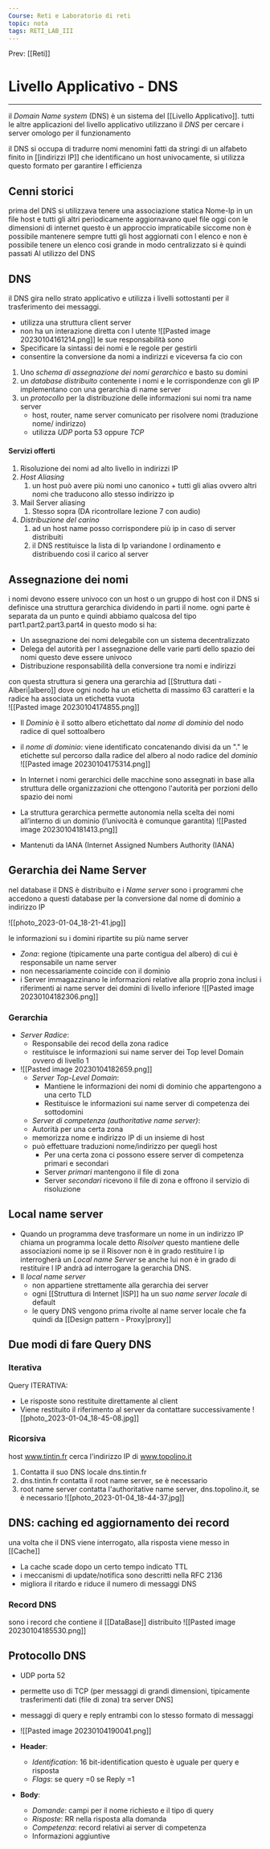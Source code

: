 ```yaml
---
Course: Reti e Laboratorio di reti
topic: nota
tags: RETI_LAB_III
---
```


Prev: [[Reti]]

# Livello Applicativo - DNS
---
il _Domain Name system_ (DNS) è un sistema del [[Livello Applicativo]].  tutti le altre applicazioni del livello applicativo utilizzano il _DNS_ per cercare i server omologo per il funzionamento


il DNS si occupa di tradurre nomi menomini fatti da stringi di un alfabeto finito in [[indirizzi IP]] che identificano un host univocamente, si utilizza questo formato per garantire l efficienza

## Cenni storici
prima del DNS si utilizzava tenere una associazione statica Nome-Ip in un file host e tutti gli altri periodicamente aggiornavano quel file
oggi con le dimensioni di internet questo è un approccio impraticabile siccome non è possibile mantenere sempre tutti gli host aggiornati con l elenco e non è possibile tenere un elenco cosi grande in modo centralizzato si è quindi passati Al utilizzo del DNS



## DNS

il DNS gira nello strato applicativo e utilizza i livelli sottostanti per il trasferimento dei messaggi.
- utilizza una struttura client server
- non ha un interazione diretta con l utente
![[Pasted image 20230104161214.png]]
le sue responsabilità sono
- Specificare la sintassi dei nomi e le regole per gestirli
- consentire la conversione da nomi a indirizzi e viceversa
fa cio con 
1. Uno _schema di assegnazione dei nomi gerarchico_ e basto su domini 
2. un _database distribuito_ contenente i nomi e le corrispondenze con gli IP implementano con una gerarchia di name server
3. un _protocollo_ per la distribuzione delle informazioni sui nomi tra name server
	- host, router, name server comunicato per risolvere nomi (traduzione nome/ indirizzo)
	- utilizza _UDP_ porta 53 oppure _TCP_
#### Servizi offerti
1. Risoluzione dei nomi ad alto livello in indirizzi IP
2. _Host Aliasing_
	1. un host può avere più nomi uno canonico + tutti gli alias ovvero altri nomi che traducono allo stesso indirizzo ip
3. Mail Server aliasing
	1. Stesso sopra (DA ricontrollare lezione 7 con audio)
4. _Distribuzione del carino_ 
	1. ad un host name posso corrispondere più ip in caso di server distribuiti
	2. il DNS restituisce la lista di Ip variandone l ordinamento e distribuendo cosi il carico al server




## Assegnazione dei nomi
i nomi devono essere univoco con un host o un gruppo di host
con il DNS si definisce una struttura gerarchica  dividendo in parti il nome. ogni parte è separata da un punto e quindi abbiamo qualcosa del tipo
															part1.part2.part3.part4
in questo modo si ha:
- Un assegnazione dei nomi delegabile con un sistema decentralizzato
- Delega del autorità per l assegnazione delle varie parti dello spazio dei nomi questo deve essere univoco
- Distribuzione responsabilità della conversione tra nomi e indirizzi


con questa struttura si genera una gerarchia ad [[Struttura dati - Alberi|albero]] dove ogni nodo ha un etichetta di massimo 63 caratteri e la radice ha associata un etichetta vuota  
![[Pasted image 20230104174855.png]]
- Il _Dominio_ è  il sotto albero etichettato dal _nome di dominio_ del nodo radice di quel sottoalbero
- il _nome di dominio_: viene identificato concatenando divisi da un "." le etichette sul percorso dalla radice del albero al nodo radice del _dominio_    
![[Pasted image 20230104175314.png]]

- In Internet i nomi gerarchici delle macchine sono assegnati in base alla struttura delle organizzazioni che ottengono l'autorità per porzioni dello spazio dei nomi 
- La struttura gerarchica permette autonomia nella scelta dei nomi all’interno di un dominio (l’univocità è comunque garantita)
![[Pasted image 20230104181413.png]] 
- Mantenuti da IANA (Internet Assigned Numbers Authority (IANA)


## Gerarchia dei Name Server
nel database il DNS è distribuito e i _Name server_ sono i programmi che accedono a questi database per la conversione dal nome di dominio a indirizzo IP

![[photo_2023-01-04_18-21-41.jpg]]

le informazioni su i domini ripartite su più name server
- _Zona_: regione (tipicamente una parte contigua del albero) di cui è responsabile un name server
- non necessariamente coincide con il dominio
- i Server immagazzinano le informazioni relative alla proprio zona inclusi i riferimenti ai name server dei domini di livello inferiore
![[Pasted image 20230104182306.png]]
### Gerarchia
- _Server Radice_: 
	- Responsabile dei recod della zona radice
	- restituisce le informazioni sui name server dei Top level Domain ovvero di livello 1
- ![[Pasted image 20230104182659.png]]
  - _Server Top-Level Domain_:
	  - Mantiene le informazioni dei nomi di  dominio che appartengono a una certo TLD
	  - Restituisce le informazioni sui name server di competenza dei sottodomini
  - _Server di competenza (authoritative name server)_:
  -  Autorità per una certa zona 
  - memorizza nome e indirizzo IP di un insieme di host 
  - può effettuare traduzioni nome/indirizzo per quegli host 
	  -  Per una certa zona ci possono essere server di competenza primari e secondari
	  -  Server _primari_ mantengono il file di zona 
	  -  Server _secondari_ ricevono il file di zona e offrono il servizio di risoluzione

## Local name server
- Quando un programma deve trasformare un nome in un indirizzo IP chiama un programma locale detto _Risolver_ questo mantiene delle associazioni nome ip se il Risover non è in grado restituire l ip interrogherà un _Local name Server_ se anche lui non è in grado di restituire l IP andrà ad interrogare la gerarchia DNS.
- Il _local name server_ 
	- non appartiene strettamente alla gerarchia dei server
	- ogni [[Struttura di Internet |ISP]] ha un suo _name server locale_ di default 
	-  le query DNS vengono prima rivolte al name server locale che fa quindi da [[Design pattern - Proxy|proxy]]


## Due modi di fare Query DNS

### Iterativa
Query ITERATIVA: 
- Le risposte sono restituite direttamente al client 
- Viene restituito il riferimento al server da contattare successivamente
![[photo_2023-01-04_18-45-08.jpg]]

### Ricorsiva
host www.tintin.fr cerca l'indirizzo IP di www.topolino.it 
1. Contatta il suo DNS locale dns.tintin.fr 
2. dns.tintin.fr contatta il root name server, se è necessario 
3. root name server contatta l'authoritative name server, dns.topolino.it, se è necessario
![[photo_2023-01-04_18-44-37.jpg]]



## DNS: caching ed aggiornamento dei record
una volta che il DNS viene interrogato, alla risposta viene messo in [[Cache]] 
- La cache scade dopo un certo tempo indicato TTL
- i meccanismi di update/notifica sono descritti nella RFC 2136
- migliora il ritardo e riduce il numero di messaggi DNS

### Record DNS
sono i record che contiene il [[DataBase]]  distribuito 
![[Pasted image 20230104185530.png]]


## Protocollo DNS
- UDP porta 52
- permette uso di TCP (per messaggi di grandi dimensioni, tipicamente trasferimenti dati (file di zona) tra server DNS]
- messaggi di query e reply entrambi con lo stesso formato di messaggi 

- ![[Pasted image 20230104190041.png]]
- __Header__:
	- _Identification_: 16 bit-identification questo è uguale per query e risposta
	- _Flags_: se query =0 se Reply =1
- __Body__:
	- _Domande_: campi per il nome richiesto e il tipo di query 
	- _Risposte_: RR nella risposta alla domanda 
	- _Competenza_: record relativi ai server di competenza 
	- Informazioni aggiuntive
